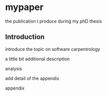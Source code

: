 # mypaper
the publication I produce during my phD thesis
## Introduction
introduce the topic on software carpentrology

a little bit additional description


analysis

add detail of the appendix

appendix
